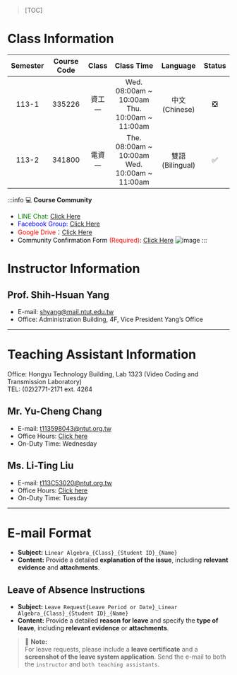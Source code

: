 >[TOC]

# Class Information

| Semester | Course Code | Class | Class Time | Language | Status |
| :------: | :-----: | :------: | :------: | :------: | :---: |
| 113-1 | 335226 | 資工一 | Wed. 08:00am ~ 10:00am </br> Thu. 10:00am ~ 11:00am | 中文 (Chinese) | ❎ |
| 113-2 | 341800 | 電資一 | The. 08:00am ~ 10:00am </br> Wed. 10:00am ~ 11:00am | 雙語 (Bilingual) | ✅ |

:::info
:computer: **Course Community**
* <font color=green>LINE Chat:</font> [Click Here](https://line.me/ti/g2/51H-DBMp6eeRyc_1bo1ts8WYgOsGhq9-vmI8iw?utm_source=invitation&utm_medium=link_copy&utm_campaign=default)
* <font color=blue>Facebook Group:</font> [Click Here](https://www.facebook.com/share/g/15WvWF3RUB/)
* <font color=red> Google Drive</font>：[Click Here](https://drive.google.com/drive/folders/1vwdpFF6VLvjO9-7mNWiSTYEO5xvQev93?usp=drive_link)
* <font color=black>Community Confirmation Form</font> <font color=red>(Required)</font>: [Click Here](https://forms.gle/YtH4TJy3Nx7aJ2eMA)
![image](https://hackmd.io/_uploads/r1Iwg7eckl.png)
:::


# Instructor Information

## Prof. Shih-Hsuan Yang
- E-mail: [shyang@mail.ntut.edu.tw](mailto:shyang@mail.ntut.edu.tw)
- Office: Administration Building, 4F, Vice President Yang’s Office

---

# Teaching Assistant Information

Office: Hongyu Technology Building, Lab 1323 (Video Coding and Transmission Laboratory)  
TEL: (02)2771-2171 ext. 4264  

## Mr. Yu-Cheng Chang
- E-mail: [t113598043@ntut.org.tw](mailto:t113598043@ntut.org.tw)
- Office Hours: [Click here](/Bk3lbdMDyx) 
- On-Duty Time: Wednesday  

## Ms. Li-Ting Liu
- E-mail: [t113C53020@ntut.org.tw](mailto:t113C53020@ntut.org.tw)
- Office Hours: [Click here](/Bk3lbdMDyx)  
- On-Duty Time: Tuesday  

---

# E-mail Format

- **Subject:** `Linear Algebra_{Class}_{Student ID}_{Name}`  
- **Content:** Provide a detailed **explanation of the issue**, including **relevant evidence** and **attachments**.

## Leave of Absence Instructions

- **Subject:** `Leave Request{Leave Period or Date}_Linear Algebra_{Class}_{Student ID}_{Name}`  
- **Content:** Provide a detailed **reason for leave** and specify the **type of leave**, including **relevant evidence** or **attachments**.  

> :loudspeaker: **Note:**  
> For leave requests, please include a **leave certificate** and a **screenshot of the leave system application**. Send the e-mail to both the `instructor` and `both teaching assistants`.
